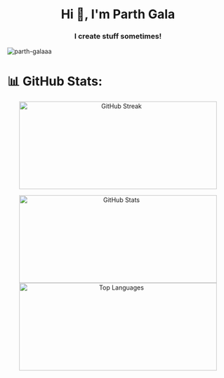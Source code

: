 <h1 align="center">Hi 👋, I'm Parth Gala</h1>
<h3 align="center">I create stuff sometimes!</h3>

<p align="left"> <img src="https://komarev.com/ghpvc/?username=parth-galaaa&label=Profile%20views&color=0e75b6&style=flat" alt="parth-galaaa" /> </p>

# 📊 GitHub Stats:

<p align="center">
  <!-- Top stat -->
  <img src="https://nirzak-streak-stats.vercel.app/?user=parth-galaaa&theme=highcontrast&hide_border=false" alt="GitHub Streak" width="450" height="200"/>
</p>

<p align="center">
  <!-- Two stats side by side -->
  <img src="https://github-readme-stats.vercel.app/api?username=parth-galaaa&theme=highcontrast&hide_border=false&include_all_commits=true&count_private=true" alt="GitHub Stats" width="450" height="200"/>
  <img src="https://github-readme-stats.vercel.app/api/top-langs/?username=parth-galaaa&theme=highcontrast&hide_border=false&include_all_commits=true&count_private=true&layout=compact" alt="Top Languages" width="450" height="200"/>
</p>
